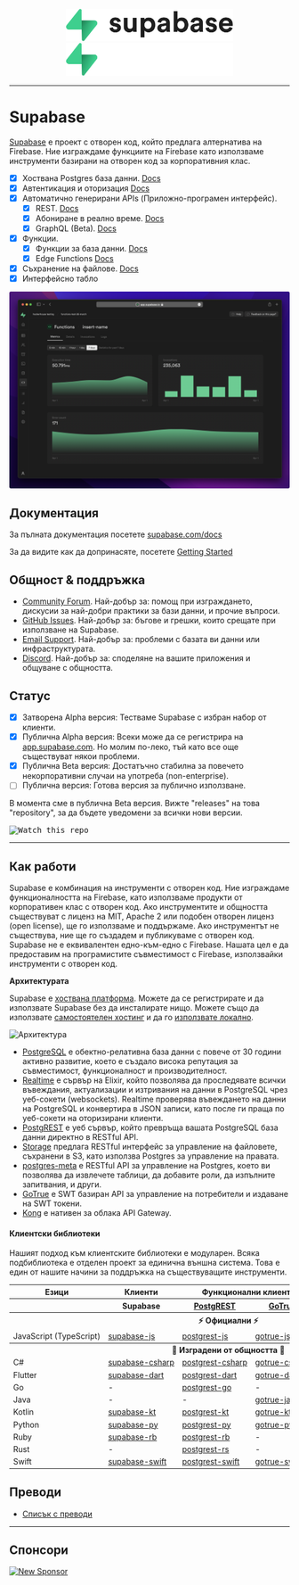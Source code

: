 <p align="center">
<img width="300" src="https://raw.githubusercontent.com/supabase/supabase/master/packages/common/assets/images/supabase-logo-wordmark--light.svg#gh-light-mode-only">
<img width="300" src="https://raw.githubusercontent.com/supabase/supabase/master/packages/common/assets/images/supabase-logo-wordmark--dark.svg#gh-dark-mode-only">
</p>

---

# Supabase

[Supabase](https://supabase.com) е проект с отворен код, който предлага алтернатива на Firebase. Ние изграждаме функциите на Firebase като използваме инструменти базирани на отворен код за корпоративния клас.

- [x] Хоствана Postgres база данни. [Docs](https://supabase.com/docs/guides/database)
- [x] Автентикация и оторизация [Docs](https://supabase.com/docs/guides/auth)
- [x] Автоматично генерирани APIs (Приложно-програмен интерфейс).
  - [x] REST. [Docs](https://supabase.com/docs/guides/database/api#rest-api)
  - [x] Абониране в реално време. [Docs](https://supabase.com/docs/guides/database/api#realtime-api)
  - [x] GraphQL (Beta). [Docs](https://supabase.com/docs/guides/database/api#graphql-api)
- [x] Функции.
  - [x] Функции за база данни. [Docs](https://supabase.com/docs/guides/database/functions)
  - [x] Edge Functions [Docs](https://supabase.com/docs/guides/functions)
- [x] Съхранение на файлове. [Docs](https://supabase.com/docs/guides/storage)
- [x] Интерфейсно табло

![Supabase Dashboard](https://raw.githubusercontent.com/supabase/supabase/master/apps/www/public/images/github/supabase-dashboard.png)

## Документация

За пълната документация посетете [supabase.com/docs](https://supabase.com/docs)

За да видите как да допринасяте, посетете [Getting Started](../DEVELOPERS.md)

## Общност & поддръжка

- [Community Forum](https://github.com/supabase/supabase/discussions). Най-добър за: помощ при изграждането, дискусии за най-добри практики за бази данни, и прочие въпроси.
- [GitHub Issues](https://github.com/supabase/supabase/issues). Най-добър за: бъгове и грешки, които срещате при използване на Supabase.
- [Email Support](https://supabase.com/docs/support#business-support). Най-добър за: проблеми с базата ви данни или инфраструктурата.
- [Discord](https://discord.supabase.com). Най-добър за: споделяне на вашите приложения и общуване с общността.

## Статус

- [x] Затворена Alpha версия: Тестваме Supabase с избран набор от клиенти.
- [x] Публична Alpha версия: Всеки може да се регистрира на [app.supabase.com](https://app.supabase.com). Но молим по-леко, тъй като все още съществуват някои проблеми.
- [x] Публична Beta версия: Достатъчно стабилна за повечето некорпоративни случаи на употреба (non-enterprise).
- [ ] Публична версия: Готова версия за публично използване.

В момента сме в публична Beta версия. Вижте "releases" на това "repository", за да бъдете уведомени за всички нови версии.

<kbd><img src="https://raw.githubusercontent.com/supabase/supabase/d5f7f413ab356dc1a92075cb3cee4e40a957d5b1/web/static/watch-repo.gif" alt="Watch this repo"/></kbd>

---

## Как работи

Supabase е комбинация на инструменти с отворен код. Ние изграждаме функционалността на Firebase, като използваме продукти от корпоративен клас с отворен код. Ако инструментите и общността съществуват с лиценз на MIT, Apache 2 или подобен отворен лиценз (open license), ще го използваме и поддържаме. Ако инструментът не съществува, ние ще го създадем и публикуваме с отворен код. Supabase не е еквивалентен едно-към-едно с Firebase. Нашата цел е да предоставим на програмистите съвместимост с Firebase, използвайки инструменти с отворен код.

**Архитектурата**

Supabase е [хоствана платформа](https://app.supabase.com). Можете да се регистрирате и да използвате Supabase без да инсталирате нищо.
Можете също да използвате [самостоятелен хостинг](https://supabase.com/docs/guides/hosting/overview) и да го [използвате локално](https://supabase.com/docs/guides/local-development).

![Архитектура](https://user-images.githubusercontent.com/70828596/187547862-ffa9d058-0c3a-4851-a3e7-92ccfca4b596.png)

- [PostgreSQL](https://www.postgresql.org/) е обектно-релативна база данни с повече от 30 години активно развитие, което е създало висока репутация за съвместимост, функционалност и производителност.
- [Realtime](https://github.com/supabase/realtime) е сървър на Elixir, който позволява да проследявате всички въвеждания, актуализации и изтривания на данни в PostgreSQL чрез уеб-сокети (websockets). Realtime проверява въвеждането на данни на PostgreSQL и конвертира в JSON записи, като после ги праща по уеб-сокети на оторизирани клиенти.
- [PostgREST](http://postgrest.org/) е уеб сървър, който превръща вашата PostgreSQL база данни директно в RESTful API.
- [Storage](https://github.com/supabase/storage-api) предлага RESTful интерфейс за управление на файловете, съхранени в S3, като използва Postgres за управление на правата.
- [postgres-meta](https://github.com/supabase/postgres-meta) е RESTful API за управление на Postgres, което ви позволява да извлечете таблици, да добавите роли, да изпълните запитвания, и други.
- [GoTrue](https://github.com/netlify/gotrue) е SWT базиран API за управление на потребители и издаване на SWT токени.
- [Kong](https://github.com/Kong/kong) e нативен за облака API Gateway.

#### Клиентски библиотеки

Нашият подход към клиентските библиотеки е модуларен. Всяка подбиблиотека е отделен проект за единична външна система. Това е един от нашите начини за поддръжка на съществуващите инструменти.

<table style="table-layout:fixed; white-space: nowrap;">
  <tr>
    <th>Езици</th>
    <th>Клиенти</th>
    <th colspan="4">Функционални клиенти (включени в Supabase клиента)</th>
  </tr>
  <tr>
    <th></th>
    <th>Supabase</th>
    <th><a href="https://github.com/postgrest/postgrest" target="_blank" rel="noopener noreferrer">PostgREST</a></th>
    <th><a href="https://github.com/supabase/gotrue" target="_blank" rel="noopener noreferrer">GoTrue</a></th>
    <th><a href="https://github.com/supabase/realtime" target="_blank" rel="noopener noreferrer">Realtime</a></th>
    <th><a href="https://github.com/supabase/storage-api" target="_blank" rel="noopener noreferrer">Storage</a></th>
  </tr>
  <!-- TEMPLATE FOR NEW ROW -->
  <!-- START ROW
  <tr>
    <td>lang</td>
    <td><a href="https://github.com/supabase-community/supabase-lang" target="_blank" rel="noopener noreferrer">supabase-lang</a></td>
    <td><a href="https://github.com/supabase-community/postgrest-lang" target="_blank" rel="noopener noreferrer">postgrest-lang</a></td>
    <td><a href="https://github.com/supabase-community/gotrue-lang" target="_blank" rel="noopener noreferrer">gotrue-lang</a></td>
    <td><a href="https://github.com/supabase-community/realtime-lang" target="_blank" rel="noopener noreferrer">realtime-lang</a></td>
    <td><a href="https://github.com/supabase-community/storage-lang" target="_blank" rel="noopener noreferrer">storage-lang</a></td>
  </tr>
  END ROW -->
  <th colspan="6">⚡️ Официални ⚡️</th>
  <tr>
    <td>JavaScript (TypeScript)</td>
    <td><a href="https://github.com/supabase/supabase-js" target="_blank" rel="noopener noreferrer">supabase-js</a></td>
    <td><a href="https://github.com/supabase/postgrest-js" target="_blank" rel="noopener noreferrer">postgrest-js</a></td>
    <td><a href="https://github.com/supabase/gotrue-js" target="_blank" rel="noopener noreferrer">gotrue-js</a></td>
    <td><a href="https://github.com/supabase/realtime-js" target="_blank" rel="noopener noreferrer">realtime-js</a></td>
    <td><a href="https://github.com/supabase/storage-js" target="_blank" rel="noopener noreferrer">storage-js</a></td>
  </tr>
  <th colspan="6">💚 Изградени от общността 💚</th>
  <tr>
    <td>C#</td>
    <td><a href="https://github.com/supabase-community/supabase-csharp" target="_blank" rel="noopener noreferrer">supabase-csharp</a></td>
    <td><a href="https://github.com/supabase-community/postgrest-csharp" target="_blank" rel="noopener noreferrer">postgrest-csharp</a></td>
    <td><a href="https://github.com/supabase-community/gotrue-csharp" target="_blank" rel="noopener noreferrer">gotrue-csharp</a></td>
    <td><a href="https://github.com/supabase-community/realtime-csharp" target="_blank" rel="noopener noreferrer">realtime-csharp</a></td>
    <td><a href="https://github.com/supabase-community/storage-csharp" target="_blank" rel="noopener noreferrer">storage-csharp</a></td>
  </tr>
  <tr>
    <td>Flutter</td>
    <td><a href="https://github.com/supabase/supabase-flutter" target="_blank" rel="noopener noreferrer">supabase-dart</a></td>
    <td><a href="https://github.com/supabase/postgrest-dart" target="_blank" rel="noopener noreferrer">postgrest-dart</a></td>
    <td><a href="https://github.com/supabase/gotrue-dart" target="_blank" rel="noopener noreferrer">gotrue-dart</a></td>
    <td><a href="https://github.com/supabase/realtime-dart" target="_blank" rel="noopener noreferrer">realtime-dart</a></td>
    <td><a href="https://github.com/supabase/storage-dart" target="_blank" rel="noopener noreferrer">storage-dart</a></td>
  </tr>
  <tr>
    <td>Go</td>
    <td>-</td>
    <td><a href="https://github.com/supabase-community/postgrest-go" target="_blank" rel="noopener noreferrer">postgrest-go</a></td>
    <td>-</td>
    <td>-</td>
    <td>-</td>
  </tr>
  <tr>
    <td>Java</td>
    <td>-</td>
    <td>-</td>
    <td><a href="https://github.com/supabase-community/gotrue-java" target="_blank" rel="noopener noreferrer">gotrue-java</a></td>
    <td>-</td>
    <td>-</td>
  </tr>
  <tr>
    <td>Kotlin</td>
    <td><a href="https://github.com/supabase-community/supabase-kt" target="_blank" rel="noopener noreferrer">supabase-kt</a></td>
    <td><a href="https://github.com/supabase-community/supabase-kt/tree/master/Postgrest" target="_blank" rel="noopener noreferrer">postgrest-kt</a></td>
    <td><a href="https://github.com/supabase-community/supabase-kt/tree/master/GoTrue" target="_blank" rel="noopener noreferrer">gotrue-kt</a></td>
    <td><a href="https://github.com/supabase-community/supabase-kt/tree/master/Realtime" target="_blank" rel="noopener noreferrer">realtime-kt</a></td>
    <td><a href="https://github.com/supabase-community/supabase-kt/tree/master/Storage" target="_blank" rel="noopener noreferrer">storage-kt</a></td>
  </tr>
  <tr>
    <td>Python</td>
    <td><a href="https://github.com/supabase-community/supabase-py" target="_blank" rel="noopener noreferrer">supabase-py</a></td>
    <td><a href="https://github.com/supabase-community/postgrest-py" target="_blank" rel="noopener noreferrer">postgrest-py</a></td>
    <td><a href="https://github.com/supabase-community/gotrue-py" target="_blank" rel="noopener noreferrer">gotrue-py</a></td>
    <td><a href="https://github.com/supabase-community/realtime-py" target="_blank" rel="noopener noreferrer">realtime-py</a></td>
    <td>-</td>
  </tr>
  <tr>
    <td>Ruby</td>
    <td><a href="https://github.com/supabase-community/supabase-rb" target="_blank" rel="noopener noreferrer">supabase-rb</a></td>
    <td><a href="https://github.com/supabase-community/postgrest-rb" target="_blank" rel="noopener noreferrer">postgrest-rb</a></td>
    <td>-</td>
    <td>-</td>
    <td>-</td>
  </tr>
  <tr>
    <td>Rust</td>
    <td>-</td>
    <td><a href="https://github.com/supabase-community/postgrest-rs" target="_blank" rel="noopener noreferrer">postgrest-rs</a></td>
    <td>-</td>
    <td>-</td>
    <td>-</td>
  </tr>
  <tr>
    <td>Swift</td>
    <td><a href="https://github.com/supabase-community/supabase-swift" target="_blank" rel="noopener noreferrer">supabase-swift</a></td>
    <td><a href="https://github.com/supabase-community/postgrest-swift" target="_blank" rel="noopener noreferrer">postgrest-swift</a></td>
    <td><a href="https://github.com/supabase-community/gotrue-swift" target="_blank" rel="noopener noreferrer">gotrue-swift</a></td>
    <td><a href="https://github.com/supabase-community/realtime-swift" target="_blank" rel="noopener noreferrer">realtime-swift</a></td>
    <td><a href="https://github.com/supabase-community/storage-swift" target="_blank" rel="noopener noreferrer">storage-swift</a></td>
  </tr>
</table>

<!--- Remove this list if you're translating to another language, it's hard to keep updated across multiple files-->
<!--- Keep only the link to the list of translation files-->

## Преводи

- [Списък с преводи](/i18n/languages.md)

---

## Спонсори

[![New Sponsor](https://user-images.githubusercontent.com/10214025/90518111-e74bbb00-e198-11ea-8f88-c9e3c1aa4b5b.png)](https://github.com/sponsors/supabase)
